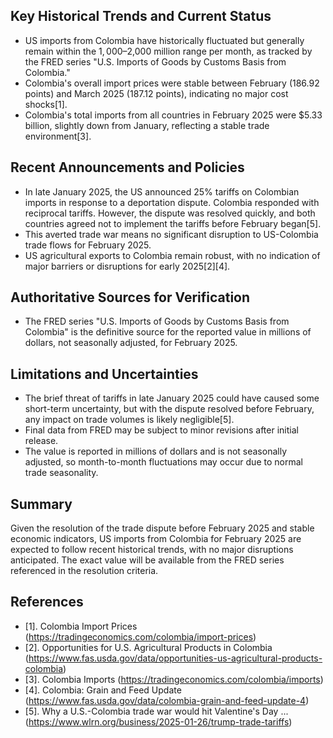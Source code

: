 ## Key Historical Trends and Current Status

- US imports from Colombia have historically fluctuated but generally remain within the $1,000–$2,000 million range per month, as tracked by the FRED series "U.S. Imports of Goods by Customs Basis from Colombia."
- Colombia's overall import prices were stable between February (186.92 points) and March 2025 (187.12 points), indicating no major cost shocks[1].
- Colombia's total imports from all countries in February 2025 were $5.33 billion, slightly down from January, reflecting a stable trade environment[3].

## Recent Announcements and Policies

- In late January 2025, the US announced 25% tariffs on Colombian imports in response to a deportation dispute. Colombia responded with reciprocal tariffs. However, the dispute was resolved quickly, and both countries agreed not to implement the tariffs before February began[5].
- This averted trade war means no significant disruption to US-Colombia trade flows for February 2025.
- US agricultural exports to Colombia remain robust, with no indication of major barriers or disruptions for early 2025[2][4].

## Authoritative Sources for Verification

- The FRED series "U.S. Imports of Goods by Customs Basis from Colombia" is the definitive source for the reported value in millions of dollars, not seasonally adjusted, for February 2025.

## Limitations and Uncertainties

- The brief threat of tariffs in late January 2025 could have caused some short-term uncertainty, but with the dispute resolved before February, any impact on trade volumes is likely negligible[5].
- Final data from FRED may be subject to minor revisions after initial release.
- The value is reported in millions of dollars and is not seasonally adjusted, so month-to-month fluctuations may occur due to normal trade seasonality.

## Summary

Given the resolution of the trade dispute before February 2025 and stable economic indicators, US imports from Colombia for February 2025 are expected to follow recent historical trends, with no major disruptions anticipated. The exact value will be available from the FRED series referenced in the resolution criteria.

## References

- [1]. Colombia Import Prices (https://tradingeconomics.com/colombia/import-prices)
- [2]. Opportunities for U.S. Agricultural Products in Colombia (https://www.fas.usda.gov/data/opportunities-us-agricultural-products-colombia)
- [3]. Colombia Imports (https://tradingeconomics.com/colombia/imports)
- [4]. Colombia: Grain and Feed Update (https://www.fas.usda.gov/data/colombia-grain-and-feed-update-4)
- [5]. Why a U.S.-Colombia trade war would hit Valentine's Day ... (https://www.wlrn.org/business/2025-01-26/trump-trade-tariffs)